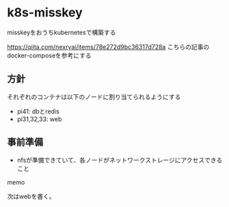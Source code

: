 # k8s-misskey
misskeyをおうちkubernetesで構築する

https://qiita.com/nexryai/items/78e272d9bc36317d728a
こちらの記事のdocker-composeを参考にする

## 方針

それぞれのコンテナは以下のノードに割り当てられるようにする
- pi41: dbとredis
- pi31,32,33: web

## 事前準備

- nfsが準備できていて、各ノードがネットワークストレージにアクセスできること

memo

次はwebを書く。
